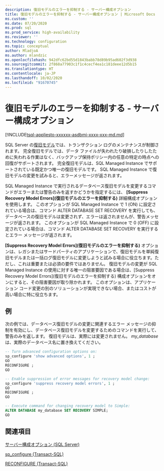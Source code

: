```yaml
---
description: 復旧モデルのエラーを抑制する - サーバー構成オプション
title: 復旧モデルのエラーを抑制する - サーバー構成オプション | Microsoft Docs
ms.custom: ''
ms.date: 07/20/2020
ms.prod: sql
ms.prod_service: high-availability
ms.reviewer: ''
ms.technology: configuration
ms.topic: conceptual
author: MladjoA
ms.author: mlandzic
ms.openlocfilehash: 942dfc62bd55d1843babb78d89b95ad602f3d938
ms.sourcegitcommit: 2f868a77903c1f1c4cecf4ea1c181deee12d5b15
ms.translationtype: HT
ms.contentlocale: ja-JP
ms.lasthandoff: 10/02/2020
ms.locfileid: "91670745"
---
```

# <a name="suppress-recovery-model-errors-server-configuration-option"></a>復旧モデルのエラーを抑制する - サーバー構成オプション

[!INCLUDE[tsql-appliesto-xxxxxx-asdbmi-xxxx-xxx-md.md](../../includes/tsql-appliesto-xxxxxx-asdbmi-xxxx-xxx-md.md)]

SQL Server の[復旧モデル](../../relational-databases/backup-restore/recovery-models-sql-server.md)では、トランザクション ログのメンテナンスが制御されます。 完全復旧モデルでは、データ ファイルが失われたり破損したりしたために失われる作業はなく、バックアップ保持ポリシー内の任意の特定の時点への回復がサポートされます。 完全復旧モデルは、SQL Managed Instance でサポートされている既定かつ唯一の復旧モデルです。 SQL Managed Instance で復旧モデルの変更を試みると、エラーメッセージが返されます。

SQL Managed Instance で実行されるデータベース復旧モデルを変更するコマンドがエラーまたは警告のみを返すかどうかを指定するには、 **[Suppress Recovery Model Errors]\(復旧モデルのエラーを抑制する\)** 詳細構成オプションを使用します。 このオプションが SQL Managed Instance で 1 (ON) に設定されている場合は、コマンド ALTER DATABASE SET RECOVERY を実行しても、データベースの復旧モデルは変更されず、エラーは返されませんが、警告メッセージが返されます。 このオプションが SQL Managed Instance で 0 (OFF) に設定されている場合は、コマンド ALTER DATABASE SET RECOVERY を実行するとエラー メッセージが返されます。

**[Suppress Recovery Model Errors]\(復旧モデルのエラーを抑制する\)** オプションは、レガシまたはサードパーティのアプリケーションで、復旧モデルを単純復旧モデルまたは一括ログ復旧モデルに変更しようと試みる場合に役立ちます。ただし、これは重要または必須の要件ではありません。 復旧モデルの変更が SQL Managed Instance の使用に対する唯一の阻害要因である場合は、[Suppress Recovery Model Errors]\(復旧モデルのエラーを抑制する\) 構成オプションをオンにすると、その阻害要因が取り除かれます。 このオプションは、アプリケーション コード変更の別のソリューションが実現できない場合、またはコストが高い場合に特に役立ちます。

## <a name="examples"></a>例

次の例では、データベース復旧モデルの変更に関連するエラー メッセージの抑制を有効にし、データベース復旧モデルを変更するためのコマンドを実行して、警告のみを返します。 復旧モデルは、実際には変更されません。 *my_database* は、実際のデータベース名に置き換えてください。

```sql
-- Turn advanced configuration options on:
sp_configure 'show advanced options', 1 ;  
GO
RECONFIGURE ;  
GO

-- Enable suppression of error messages for recovery model change:
sp_configure 'suppress recovery model errors', 1 ;  
GO
RECONFIGURE ;  
GO

-- Execute command for changing recovery model to Simple:
ALTER DATABASE my_database SET RECOVERY SIMPLE;
GO
```

## <a name="see-also"></a>関連項目

[サーバー構成オプション &#40;SQL Server&#41;](../../database-engine/configure-windows/server-configuration-options-sql-server.md)

[sp_configure &#40;Transact-SQL&#41;](../../relational-databases/system-stored-procedures/sp-configure-transact-sql.md)

[RECONFIGURE &#40;Transact-SQL&#41;](../../t-sql/language-elements/reconfigure-transact-sql.md)